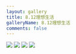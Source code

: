 ```yaml
---
layout: gallery
title: 8.12理想生活
galleryName: 8.12理想生活
comments: false
---
```


<style>
#l_main {
  max-width: calc(100% - 1 * 240px);
  padding-left: 0px;
  float: left;
  -webkit-box-ordinal-group: 2;
  -moz-box-ordinal-group: 2;
  -ms-flex-order: 2;
  -webkit-order: 2;
  order: 2;
}
#l_main.no_sidebar {
    width: 100%;
    padding-right: 0;
    margin: auto;
}
#bottom {
  display: none;
}
#post-body p {
  display:flex;
  flex-wrap: wrap;
}
#post-body p img {
  width: 48%;
  margin: 5px;
}
</style>

![](https://gcore.jsdelivr.net/gh/txw1314/blog-img@main/晚晚晚儿呀/2022/8.12理想生活/202210062054311.jpg)
![](https://gcore.jsdelivr.net/gh/txw1314/blog-img@main/晚晚晚儿呀/2022/8.12理想生活/202210062054310.jpg)
![](https://gcore.jsdelivr.net/gh/txw1314/blog-img@main/晚晚晚儿呀/2022/8.12理想生活/202210062054309.jpg)
![](https://gcore.jsdelivr.net/gh/txw1314/blog-img@main/晚晚晚儿呀/2022/8.12理想生活/202210062054308.jpg)
